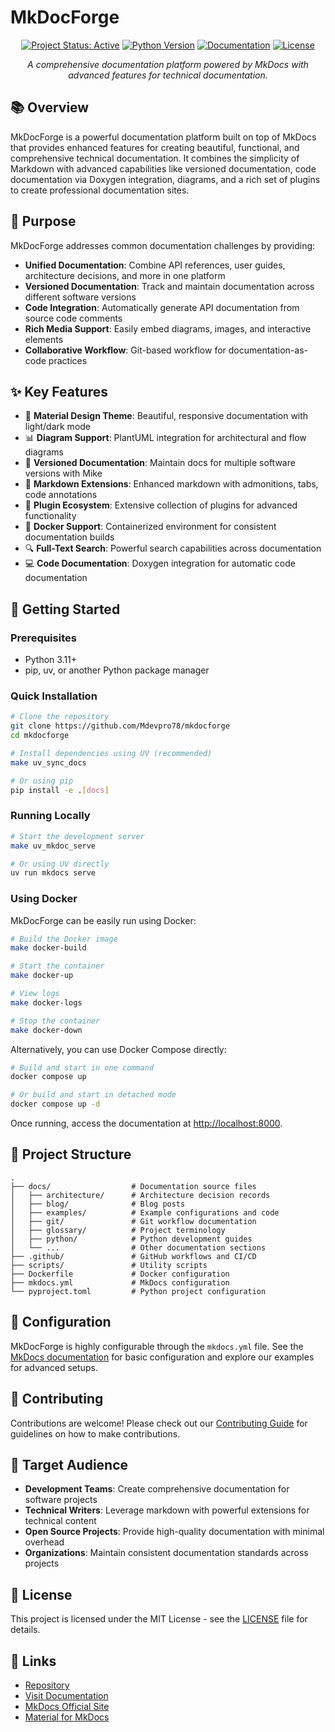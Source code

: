 # MkDocForge

<p align="center">
<a href="https://img.shields.io"><img src="https://img.shields.io/badge/Project%20Status-Active-green.svg" alt="Project Status: Active"></a>
<a href="https://www.python.org/downloads/"><img src="https://img.shields.io/badge/Python-3.11+-blue.svg" alt="Python Version"></a>
<a href="https://www.mkdocs.org"><img src="https://img.shields.io/badge/docs-mkdocs-blue.svg" alt="Documentation"></a>
<a href="LICENSE"><img src="https://img.shields.io/badge/License-MIT-yellow.svg" alt="License"></a>
</p>

<p align="center"><em>A comprehensive documentation platform powered by MkDocs with advanced features for technical documentation.</em></p>

## 📚 Overview

MkDocForge is a powerful documentation platform built on top of MkDocs that provides enhanced features for creating beautiful, functional, and comprehensive technical documentation. It combines the simplicity of Markdown with advanced capabilities like versioned documentation, code documentation via Doxygen integration, diagrams, and a rich set of plugins to create professional documentation sites.

## 🎯 Purpose

MkDocForge addresses common documentation challenges by providing:

- **Unified Documentation**: Combine API references, user guides, architecture decisions, and more in one platform
- **Versioned Documentation**: Track and maintain documentation across different software versions
- **Code Integration**: Automatically generate API documentation from source code comments
- **Rich Media Support**: Easily embed diagrams, images, and interactive elements
- **Collaborative Workflow**: Git-based workflow for documentation-as-code practices

## ✨ Key Features

- 🎨 **Material Design Theme**: Beautiful, responsive documentation with light/dark mode
- 📊 **Diagram Support**: PlantUML integration for architectural and flow diagrams
- 🔄 **Versioned Documentation**: Maintain docs for multiple software versions with Mike
- 📝 **Markdown Extensions**: Enhanced markdown with admonitions, tabs, code annotations
- 🧩 **Plugin Ecosystem**: Extensive collection of plugins for advanced functionality
- 🐳 **Docker Support**: Containerized environment for consistent documentation builds
- 🔍 **Full-Text Search**: Powerful search capabilities across documentation
- 💻 **Code Documentation**: Doxygen integration for automatic code documentation

## 🚀 Getting Started

### Prerequisites

- Python 3.11+
- pip, uv, or another Python package manager

### Quick Installation

```bash
# Clone the repository
git clone https://github.com/Mdevpro78/mkdocforge
cd mkdocforge

# Install dependencies using UV (recommended)
make uv_sync_docs

# Or using pip
pip install -e .[docs]
```

### Running Locally

```bash
# Start the development server
make uv_mkdoc_serve

# Or using UV directly
uv run mkdocs serve
```

### Using Docker

MkDocForge can be easily run using Docker:

```bash
# Build the Docker image
make docker-build

# Start the container
make docker-up

# View logs
make docker-logs

# Stop the container
make docker-down
```

Alternatively, you can use Docker Compose directly:

```bash
# Build and start in one command
docker compose up

# Or build and start in detached mode
docker compose up -d
```

Once running, access the documentation at [http://localhost:8000](http://localhost:8000).

## 📁 Project Structure

```
.
├── docs/                  # Documentation source files
│   ├── architecture/      # Architecture decision records
│   ├── blog/              # Blog posts
│   ├── examples/          # Example configurations and code
│   ├── git/               # Git workflow documentation
│   ├── glossary/          # Project terminology
│   ├── python/            # Python development guides
│   └── ...                # Other documentation sections
├── .github/               # GitHub workflows and CI/CD
├── scripts/               # Utility scripts
├── Dockerfile             # Docker configuration
├── mkdocs.yml             # MkDocs configuration
└── pyproject.toml         # Python project configuration
```

## 🔧 Configuration

MkDocForge is highly configurable through the `mkdocs.yml` file. See the [MkDocs documentation](https://www.mkdocs.org/) for basic configuration and explore our examples for advanced setups.

## 🤝 Contributing

Contributions are welcome! Please check out our [Contributing Guide](docs/contributing.md) for guidelines on how to make contributions.

## 👥 Target Audience

- **Development Teams**: Create comprehensive documentation for software projects
- **Technical Writers**: Leverage markdown with powerful extensions for technical content
- **Open Source Projects**: Provide high-quality documentation with minimal overhead
- **Organizations**: Maintain consistent documentation standards across projects

## 📄 License

This project is licensed under the MIT License - see the [LICENSE](LICENSE) file for details.

## 🔗 Links

- [Repository](https://github.com/Mdevpro78/mkdocforge)
- [Visit Documentation](https://mdevpro78.github.io/mkdocforge/)
- [MkDocs Official Site](https://www.mkdocs.org/)
- [Material for MkDocs](https://squidfunk.github.io/mkdocs-material/)
